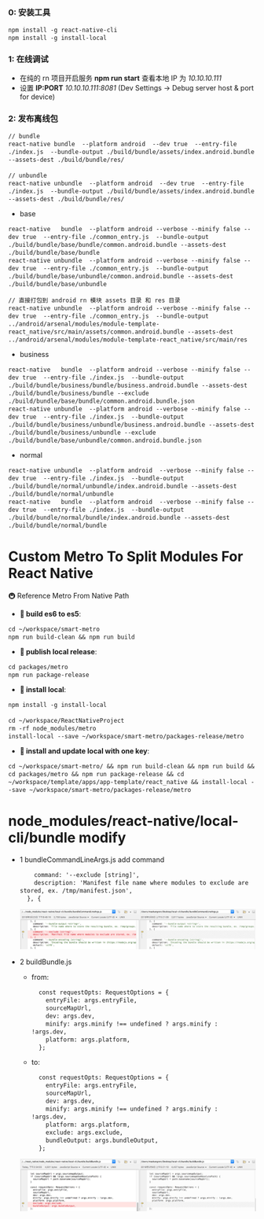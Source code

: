 ### 0: 安装工具
```
npm install -g react-native-cli
npm install -g install-local
```

### 1: 在线调试
* 在纯的 rn 项目开启服务 **npm run start** 查看本地 IP 为 *10.10.10.111*
* 设置 **IP:PORT** *10.10.10.111:8081* (Dev Settings -> Debug server host & port for device)



### 2: 发布离线包
```
// bundle
react-native bundle  --platform android  --dev true  --entry-file ./index.js  --bundle-output ./build/bundle/assets/index.android.bundle  --assets-dest ./build/bundle/res/

// unbundle
react-native unbundle  --platform android  --dev true  --entry-file ./index.js  --bundle-output ./build/bundle/assets/index.android.bundle  --assets-dest ./build/bundle/res/
```

* base
```
react-native   bundle  --platform android --verbose --minify false --dev true  --entry-file ./common_entry.js  --bundle-output ./build/bundle/base/bundle/common.android.bundle --assets-dest ./build/bundle/base/bundle
react-native unbundle  --platform android --verbose --minify false --dev true  --entry-file ./common_entry.js  --bundle-output ./build/bundle/base/unbundle/common.android.bundle --assets-dest ./build/bundle/base/unbundle

// 直接打包到 android rn 模块 assets 目录 和 res 目录
react-native unbundle  --platform android --verbose --minify false --dev true  --entry-file ./common_entry.js  --bundle-output ../android/arsenal/modules/module-template-react_native/src/main/assets/common.android.bundle --assets-dest ../android/arsenal/modules/module-template-react_native/src/main/res
```

* business
```
react-native   bundle  --platform android --verbose --minify false --dev true  --entry-file ./index.js  --bundle-output ./build/bundle/business/bundle/business.android.bundle --assets-dest ./build/bundle/business/bundle --exclude  ./build/bundle/base/bundle/common.android.bundle.json
react-native unbundle  --platform android --verbose --minify false --dev true  --entry-file ./index.js  --bundle-output ./build/bundle/business/unbundle/business.android.bundle --assets-dest ./build/bundle/business/unbundle --exclude  ./build/bundle/base/unbundle/common.android.bundle.json
```

* normal
```
react-native unbundle  --platform android  --verbose --minify false --dev true  --entry-file ./index.js  --bundle-output ./build/bundle/normal/unbundle/index.android.bundle --assets-dest ./build/bundle/normal/unbundle
react-native   bundle  --platform android  --verbose --minify false --dev true  --entry-file ./index.js  --bundle-output ./build/bundle/normal/bundle/index.android.bundle --assets-dest ./build/bundle/normal/bundle
```


# Custom Metro To Split Modules For React Native

🚇 Reference Metro From Native Path
- **🚅 build es6 to es5**: 
```
cd ~/workspace/smart-metro
npm run build-clean && npm run build
```
- **🚅 publish local release**: 
```
cd packages/metro
npm run package-release

```
- **🚅 install local**: 
```
npm install -g install-local

cd ~/workspace/ReactNativeProject
rm -rf node_modules/metro
install-local --save ~/workspace/smart-metro/packages-release/metro
```
- **🚅 install and update local with one key**:

```
cd ~/workspace/smart-metro/ && npm run build-clean && npm run build && cd packages/metro && npm run package-release && cd ~/workspace/template/apps/app-template/react_native && install-local --save ~/workspace/smart-metro/packages-release/metro
```

# node_modules/react-native/local-cli/bundle modify
* 1 bundleCommandLineArgs.js add command
    ```
        command: '--exclude [string]',
        description: 'Manifest file name where modules to exclude are stored, ex. /tmp/manifest.json',
      }, {
    ```
    ![modify 1](./readme/rn_local_cli_custom_1.jpeg)

* 2 buildBundle.js

   * from:
        ```
          const requestOpts: RequestOptions = {
            entryFile: args.entryFile,
            sourceMapUrl,
            dev: args.dev,
            minify: args.minify !== undefined ? args.minify : !args.dev,
            platform: args.platform,
          };
        ```

   * to:
        ```
          const requestOpts: RequestOptions = {
            entryFile: args.entryFile,
            sourceMapUrl,
            dev: args.dev,
            minify: args.minify !== undefined ? args.minify : !args.dev,
            platform: args.platform,
            exclude: args.exclude,
            bundleOutput: args.bundleOutput,
          };
        ```
   ![modify 2](./readme/rn_local_cli_custom_2.jpeg)